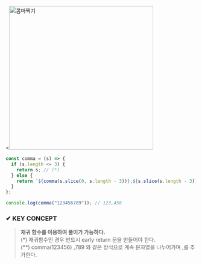 
<<img width="382" alt="콤마찍기" src="https://user-images.githubusercontent.com/43127789/99161538-b3037e80-2736-11eb-9573-878c49e46f5a.PNG">

```javascript
const comma = (s) => {
  if (s.length <= 3) {
    return s; // (*)
  } else {
    return `${comma(s.slice(0, s.length - 3))},${s.slice(s.length - 3)}`; // (**)
  }
};

console.log(comma("123456789")); // 123,456
```


### ✔ KEY CONCEPT

> **재귀 함수를 이용하여 풀이가 가능하다.**   
  (*) 재귀함수인 경우 반드시 early return 문을 만들어야 한다.  
  (**) comma(123456) ,789 와 같은 방식으로 계속 문자열을 나누어가며 ,를 추가한다.  
  
